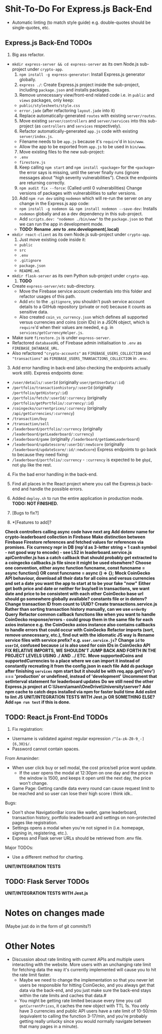 # Shit-To-Do For Express.js Back-End

* Automatic linting (to match style guide) e.g. double-quotes should be single-quotes, etc.

## Express.js Back-End TODOs

1. Big ass refactor.
  * `mkdir express-server && cd express-server` as its own Node.js sub-project under `crypto-app`.
    1. `npm install -g express-generator`: Install Express.js generator globally.
    2. `express ./`: Create Express.js project inside the sub-project, including `package.json` and installs packages.
    3. Remove unnecessary view/front-end related code i.e. in `public` and `views` packages, only keep:
      * `public/stylesheets/style.css`
      * `error.jade` (after refactoring `layout.jade` into it)
    4. Replace automatically-generated `routes` with existing `server/routes`.
    5. Move existing `server/controllers` and `server/services` into this sub-project (as `controllers` and `services` respectively).
    6. Refactor automatically-generated `app.js` code with existing `server/index.js`.
      * Filename needs to be `app.js` because it's `require`'d in `bin/www`.
      * Allow the app to be exported from `app.js` to be used in `bin/www`.
    7. Move existing files to the new sub-project:
      * `.env`
      * `firestore.js`
    8. Keep calling `npm start` and `npm install <package>` for the `<package>` the error says is missing, until the server finally runs (ignore messages about "high severity vulnerabilities"). Check the endpoints are returning correctly.
    9. `npm audit fix --force`: (Called until 0 vulnerabilities) Change versions of packages with vulnerabilities to safer versions.
    10. Add `npm run dev` using `nodemon` which will re-run the server on any change in the Express.js app code:
      * `npm install -g nodemon && npm install nodemon --save-dev`: Installs `nodemon` globally and as a dev dependency in this sub-project.
      * Add `scripts.dev: "nodemon ./bin/www"` to the `package.json` so that we can run the app in development mode.
    * **TODO: Rename .env to .env.development(.local)**
  * `mkdir react-client` as its own Node.js sub-project under `crypto-app`.
    1. Just move existing code inside it:
      * `public`
      * `src`
      * `.env`
      * `.gitignore`
      * `package.json`
      * `README.md`.
  * `mkdir flask-server` as its own Python sub-project under `crypto-app`.
    1. **TODO**
  * Create `express-server/etc` sub-directory.
    * Move the Firebase service account credentials into this folder and refactor usages of this path.
    * Add `etc` to the `.gitignore`, you shouldn't push service account details to a GitHub repository (private or not) because it counts as sensitive data.
    * Also created `coin_vs_currency.json` which defines all supported versus currencies and coins (coin IDs) in a JSON object, which is `require`'d when their values are needed, e.g. in `services/getCurrencyHelper.js`.
  * Make sure `firestore.js` is under `express-server`.
  * Refactored `databaseURL` of Firebase admin initialisation to `.env` as `FIREBASE_DATABASE_URL`.
  * Also refactored `"crypto-accounts"` as `FIREBASE_USERS_COLLECTION` and `"transactions"` as `FIREBASE_USERS_TRANSACTIONS_COLLECTION` in `.env`.

3. Add error handling in back-end (also checking the endpoints actually work still).
  Express endpoints done:
  * `/user/details/:userId` (originally `user/getUserData/:id`)
  * `/portfolio/transactionhistory/:userId` (originally `/portfolio/getHistory/:id`)
  * `/portfolio/fetch/:userId/:currency` (originally `/portfolio/getPortfolio/:currency/:id`)
  * `/coingecko/currentprices/:currency` (originally `/api/getCurrencies/:currency`)
  * `/transaction/buy`
  * `/transaction/sell`
  * `/leaderboard/portfolio/:currency` (originally `/leaderboard/getLeaderboard/:currency`)
  * `/leaderboard/game` (originally `/leaderboard/getGameLeaderboard`)
  * `/leaderboard/updatescore/:userId/:newScore` (originally `/leaderboard/updateScore/:id/:newScore`)
  Express endpoints to go back to because they need fixing:
  * `/leaderboard/portfolio/:currency` - `:currency` is expected to be `gbp£`, not `gbp` like the rest.

4. Fix the bad error handling in the back-end.
5. Find all places in the React project where you call the Express.js back-end and handle the possible errors.

2. Added `deploy.sh` to run the entire application in production mode. **TODO: NOT FINISHED.**



4. [Bugs to fix?]
5. *[Features to add]?

**Check controllers calling async code have next arg**
**Add dotenv name for crypto-leaderboard collection in Firebase**
**Make distinction between Firebase Firestore references and fetched values for references via promises.**
**Fix currency repr in DB (rep'd as 3-letter string + 1 cash symbol - not good way to encode) - see L52 in leaderboard.service.js**
**apiController.js has a catch callback that should probably get extracted to a coingecko callbacks.js file since it might be used elsewhere?**
**Choose one convention, either async function funcname, const funcname = async function() OR const funcname = async () => {};**
**Mock CoinGecko API behaviour, download all their data for all coins and versus currencies and set a date you want the app to start at to be your fake "now"**
**Either get both price and date or neither for buy/sell in transactions, we want date and price to be consistent with each other**
**CoinGecko base url should go somewhere globally available? constants file or in dotenv?**
**Change transaction ID from count to UUID?**
**Create transactions.service.js**
**Rather than sorting transaction history manually, can we use `orderBy` Query**
**Refactor common callback functions like when you want to handle CoinGecko response/errors - could group them in the same file for each axios instance e.g. the CoinGecko axios instance also contains callbacks to handle errors that could occur with CoinGecko**
**Refactor imports (sort, remove unnecessary, etc.), find out with the idiomatic JS way is**
**Rename service files with service prefix? e.g. `user.service.js`?**
**Change `id` to `userId`, confused because `id` is also used for coin IDs in CoinGecko API**
**FIX RELATIVE IMPORTS, WE SHOULDN'T JUMP BACK AND FORTH IN THE PROJECT LEVELS USING ./ AND ../ ETC.**
**Move supportedCoins and supportedCurrencies to a place where we can import it instead of constantly recreating it from the config.json in each file**
**Add `db` package after finishing `services`**
**npm start but it should be with req.app.get('env') === 'production' or undefined, instead of 'development'**
**Uncomment that setInterval statement for leaderboard updates**
**Do we still need the other Express.js project at C:\Users\amani\OneDrive\University\server?**
**Add npm cache to catch deps installed via npm for faster build time**
**Add eslint to lint JS**
**UNIT/INTEGRATION TESTS WITH Jest.js OR SOMETHING ELSE? Add `npm run test` if this is done.**

## TODO: React.js Front-End TODOs

1. Fix registration:
  * Username is validated against regular expression `/^[a-zA-Z0-9_-]{6,30}$/`.
  * Password cannot contain spaces.

From Amaninder:
* When user click buy or sell modal, the cost price/sell price wont update.
  * If the user opens the modal at 12:30pm on one day and the price in the window is 1500, and keeps it open until the next day, the price won't change.
* Game Page: Getting candle data every round can cause request limit to be reached and so user can lose their high score i think idk..

Bugs:
* Don't show NavigationBar icons like wallet, game leaderboard, transaction history, portfolio leaderboard and settings on non-protected pages like registration.
* Settings opens a modal when you're not signed in (i.e. homepage, signing in, registering, etc.).
* Express and Flask server URLs should be retrieved from .env file.

Major TODOs:
* Use a different method for charting.

**UNIT/INTEGRATION TESTS**

## TODO: Flask Server TODOs

**UNIT/INTEGRATION TESTS WITH Jest.js**

# Notes on changes made

(Maybe just do in the form of git commits?)

# Other Notes

* Discussion about rate limiting with current APIs and multiple users interacting with the website. More users with an unchanging rate limit for fetching data the way it's currently implemented will cause you to hit the rate limit faster.
  * Maybe we need to change the implementation so that you never let users be responsible for hitting CoinGecko, and you always get that data via the back-end, and you just make sure the back-end stays within the rate limits and caches that data.#
  * You might be getting rate limited because every time you call `getCurrentPrices`, it caches the new object with TTL 1s. You only have 3 currencies and public API users have a rate limit of 10-50/min (equivalent to calling the function 3-17/min, and you're probably getting really unlucky since you would normally navigate between that many pages in a minute).